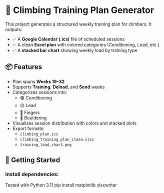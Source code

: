 # 🧗 Climbing Training Plan Generator

This project generates a structured weekly training plan for climbers. It outputs:

- ✅ A **Google Calendar (.ics)** file of scheduled sessions
- ✅ A clean **Excel plan** with colored categories (Conditioning, Lead, etc.)
- ✅ A **stacked bar chart** showing weekly load by training type

## 📦 Features

- Plan spans **Weeks 19–32**
- Supports **Training**, **Deload**, and **Send** weeks
- Categorizes sessions into:
  - 🟢 Conditioning
  - 🟡 Lead
  - 🔴 Fingers
  - 🔵 Bouldering
- Visualizes session distribution with colors and stacked plots
- Export formats:
  - `climbing_plan.ics`
  - `climbing_training_plan_clean.xlsx`
  - `training_load_chart.png`

## 🚀 Getting Started

### Install dependencies:
Tested with Python 3.11
pip install matplotlib xlsxwriter